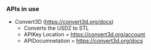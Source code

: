 ### APIs in use
- Convert3D (https://convert3d.org/docs)
    - Converts the USDZ to STL
    - APIKey Location = https://convert3d.org/account
    - APIDocumnetation = https://convert3d.org/docs
    